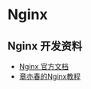 # Nginx


## Nginx 开发资料
* [Nginx 官方文档](http://nginx.org/en/docs/)
* [章亦春的Nginx教程](http://openresty.org/download/agentzh-nginx-tutorials-zhcn.html)
